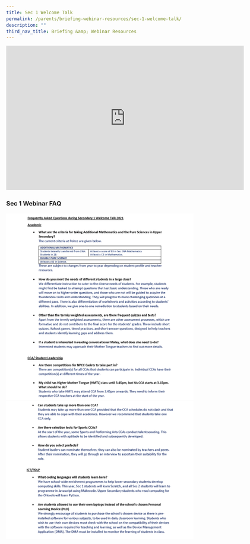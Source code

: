 ```yaml
---
title: Sec 1 Welcome Talk
permalink: /parents/briefing-webinar-resources/sec-1-welcome-talk/
description: ""
third_nav_title: Briefing &amp; Webinar Resources
---
```




<iframe allowfullscreen="true" height="389" width="640" frameborder="0" src="https://docs.google.com/presentation/d/e/2PACX-1vTWKslYpT62TLwljiotQPd6lIGnxZ8tfs5ZN4JzzXAUVFToXhvLexX4FLLkAWHWgg/embed?start=false&amp;loop=false&amp;delayms=3000"></iframe>

### Sec 1 Webinar FAQ

![](/images/Sec%201%20Webinar%20QA_selected_edited%20(clean%20copy)%20Vetted_Page_1.png)
![](/images/Sec%201%20Webinar%20QA_selected_edited%20(clean%20copy)%20Vetted_Page_2.png)